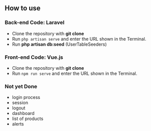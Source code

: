 ## How to use

### Back-end Code: Laravel

- Clone the repository with __git clone__
- Run `php artisan serve` and enter the URL shown in the Terminal.
- Run __php artisan db:seed__ (UserTableSeeders)


### Front-end Code: Vue.js

- Clone the repository with __git clone__
- Run `npm run serve` and enter the URL shown in the Terminal.

### Not yet Done
- login process
- session
- logout
- dashboard
- list of products
- alerts
  
